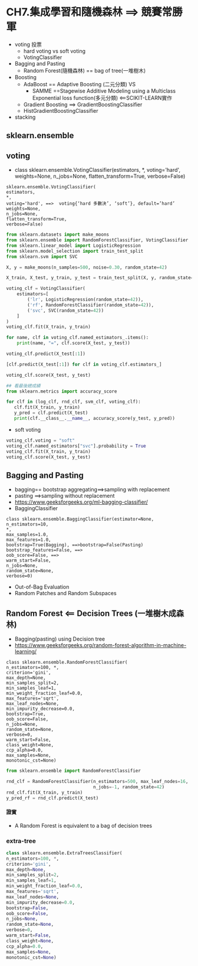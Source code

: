 # CH7.集成學習和隨機森林 ==> 競賽常勝軍
- voting 投票
  - hard voting vs soft voting
  - VotingClassifier
- Bagging and Pasting
  - Random Forest(隨機森林) == bag of tree(一堆樹木)
- Boosting
  - AdaBoost == Adaptive Boosting (二元分類) VS
    - SAMME ==Stagewise Additive Modeling using a Multiclass Exponential loss function(多元分類) <==SCIKIT-LEARN實作
  - Gradient Boosting ==> GradientBoostingClassifier
  - HistGradientBoostingClassifier 
- stacking


## sklearn.ensemble
## voting
- class sklearn.ensemble.VotingClassifier(estimators, *, voting='hard', weights=None, n_jobs=None, flatten_transform=True, verbose=False)
```
sklearn.ensemble.VotingClassifier(
estimators,
*,
voting='hard', ==>  voting{‘hard 多數決’, ‘soft’}, default=’hard’
weights=None,
n_jobs=None,
flatten_transform=True,
verbose=False)
```
```python
from sklearn.datasets import make_moons
from sklearn.ensemble import RandomForestClassifier, VotingClassifier
from sklearn.linear_model import LogisticRegression
from sklearn.model_selection import train_test_split
from sklearn.svm import SVC

X, y = make_moons(n_samples=500, noise=0.30, random_state=42)

X_train, X_test, y_train, y_test = train_test_split(X, y, random_state=42)

voting_clf = VotingClassifier(
    estimators=[
        ('lr', LogisticRegression(random_state=42)),
        ('rf', RandomForestClassifier(random_state=42)),
        ('svc', SVC(random_state=42))
    ]
)
voting_clf.fit(X_train, y_train)

for name, clf in voting_clf.named_estimators_.items():
    print(name, "=", clf.score(X_test, y_test))

voting_clf.predict(X_test[:1])

[clf.predict(X_test[:1]) for clf in voting_clf.estimators_]

voting_clf.score(X_test, y_test)

## 看最後總成績
from sklearn.metrics import accuracy_score

for clf in (log_clf, rnd_clf, svm_clf, voting_clf):
   clf.fit(X_train, y_train)
   y_pred = clf.predict(X_test)
   print(clf.__class__.__name__, accuracy_score(y_test, y_pred))
```
- soft voting
```python
voting_clf.voting = "soft"
voting_clf.named_estimators["svc"].probability = True
voting_clf.fit(X_train, y_train)
voting_clf.score(X_test, y_test)
```
## Bagging and Pasting
- bagging== bootstrap aggregating==>sampling with replacement
- pasting  ==>sampling without replacement
- https://www.geeksforgeeks.org/ml-bagging-classifier/
- BaggingClassifier
```
class sklearn.ensemble.BaggingClassifier(estimator=None,
n_estimators=10,
*,
max_samples=1.0,
max_features=1.0,
bootstrap=True(Bagging), ==>bootstrap=False(Pasting)
bootstrap_features=False, ==>
oob_score=False, ==> 
warm_start=False,
n_jobs=None,
random_state=None,
verbose=0)
```
- Out-of-Bag Evaluation
- Random Patches and Random Subspaces


## Random Forest  <== Decision Trees (一堆樹木成森林)
- Bagging(pasting) using Decision tree
- https://www.geeksforgeeks.org/random-forest-algorithm-in-machine-learning/
```
class sklearn.ensemble.RandomForestClassifier(
n_estimators=100, *,
criterion='gini',
max_depth=None,
min_samples_split=2,
min_samples_leaf=1,
min_weight_fraction_leaf=0.0,
max_features='sqrt',
max_leaf_nodes=None,
min_impurity_decrease=0.0,
bootstrap=True,
oob_score=False,
n_jobs=None,
random_state=None,
verbose=0,
warm_start=False,
class_weight=None,
ccp_alpha=0.0,
max_samples=None,
monotonic_cst=None)
```
```python
from sklearn.ensemble import RandomForestClassifier

rnd_clf = RandomForestClassifier(n_estimators=500, max_leaf_nodes=16,
                                 n_jobs=-1, random_state=42)
rnd_clf.fit(X_train, y_train)
y_pred_rf = rnd_clf.predict(X_test)
```
#### 證實
- A Random Forest is equivalent to a bag of decision trees

### extra-tree
```python
class sklearn.ensemble.ExtraTreesClassifier(
n_estimators=100, *,
criterion='gini',
max_depth=None,
min_samples_split=2,
min_samples_leaf=1,
min_weight_fraction_leaf=0.0,
max_features='sqrt',
max_leaf_nodes=None,
min_impurity_decrease=0.0,
bootstrap=False,
oob_score=False,
n_jobs=None,
random_state=None,
verbose=0,
warm_start=False,
class_weight=None,
ccp_alpha=0.0,
max_samples=None,
monotonic_cst=None)
```

